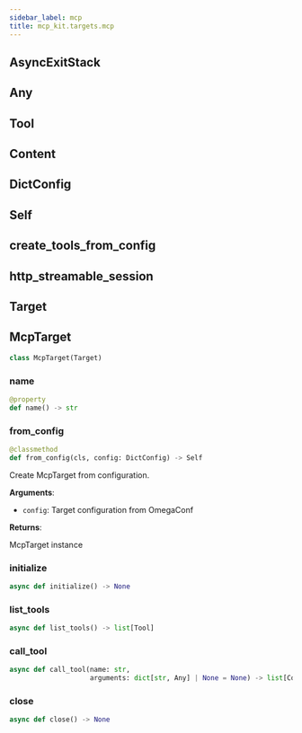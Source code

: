 ```yaml
---
sidebar_label: mcp
title: mcp_kit.targets.mcp
---
```


## AsyncExitStack

## Any

## Tool

## Content

## DictConfig

## Self

## create\_tools\_from\_config

## http\_streamable\_session

## Target

## McpTarget

```python
class McpTarget(Target)
```

### name

```python
@property
def name() -> str
```

### from\_config

```python
@classmethod
def from_config(cls, config: DictConfig) -> Self
```

Create McpTarget from configuration.

**Arguments**:

- `config`: Target configuration from OmegaConf

**Returns**:

McpTarget instance

### initialize

```python
async def initialize() -> None
```

### list\_tools

```python
async def list_tools() -> list[Tool]
```

### call\_tool

```python
async def call_tool(name: str,
                    arguments: dict[str, Any] | None = None) -> list[Content]
```

### close

```python
async def close() -> None
```

